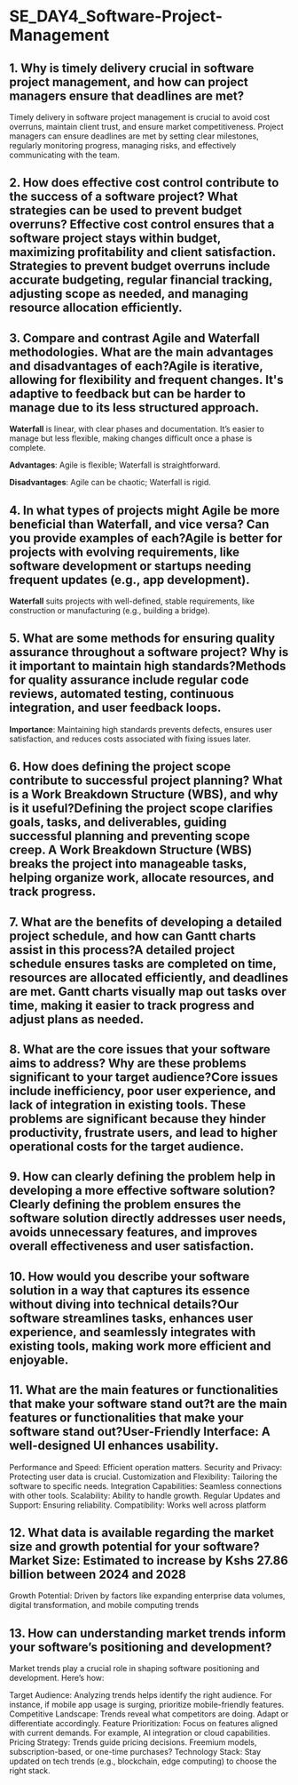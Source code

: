 # SE_DAY4_Software-Project-Management
## 1. Why is timely delivery crucial in software project management, and how can project managers ensure that deadlines are met?
Timely delivery in software project management is crucial to avoid cost overruns, maintain client trust, and ensure market competitiveness. Project managers can ensure deadlines are met by setting clear milestones, regularly monitoring progress, managing risks, and effectively communicating with the team.
## 2. How does effective cost control contribute to the success of a software project? What strategies can be used to prevent budget overruns? Effective cost control ensures that a software project stays within budget, maximizing profitability and client satisfaction. Strategies to prevent budget overruns include accurate budgeting, regular financial tracking, adjusting scope as needed, and managing resource allocation efficiently.
## 3. Compare and contrast Agile and Waterfall methodologies. What are the main advantages and disadvantages of each?**Agile** is iterative, allowing for flexibility and frequent changes. It's adaptive to feedback but can be harder to manage due to its less structured approach.

**Waterfall** is linear, with clear phases and documentation. It’s easier to manage but less flexible, making changes difficult once a phase is complete.

**Advantages**: Agile is flexible; Waterfall is straightforward.

**Disadvantages**: Agile can be chaotic; Waterfall is rigid.
## 4. In what types of projects might Agile be more beneficial than Waterfall, and vice versa? Can you provide examples of each?**Agile** is better for projects with evolving requirements, like software development or startups needing frequent updates (e.g., app development).

**Waterfall** suits projects with well-defined, stable requirements, like construction or manufacturing (e.g., building a bridge).
## 5. What are some methods for ensuring quality assurance throughout a software project? Why is it important to maintain high standards?**Methods** for quality assurance include regular code reviews, automated testing, continuous integration, and user feedback loops. 

**Importance**: Maintaining high standards prevents defects, ensures user satisfaction, and reduces costs associated with fixing issues later.
## 6. How does defining the project scope contribute to successful project planning? What is a Work Breakdown Structure (WBS), and why is it useful?Defining the project scope clarifies goals, tasks, and deliverables, guiding successful planning and preventing scope creep. A Work Breakdown Structure (WBS) breaks the project into manageable tasks, helping organize work, allocate resources, and track progress.
## 7. What are the benefits of developing a detailed project schedule, and how can Gantt charts assist in this process?A detailed project schedule ensures tasks are completed on time, resources are allocated efficiently, and deadlines are met. Gantt charts visually map out tasks over time, making it easier to track progress and adjust plans as needed.
## 8. What are the core issues that your software aims to address? Why are these problems significant to your target audience?Core issues include inefficiency, poor user experience, and lack of integration in existing tools. These problems are significant because they hinder productivity, frustrate users, and lead to higher operational costs for the target audience.
## 9. How can clearly defining the problem help in developing a more effective software solution?Clearly defining the problem ensures the software solution directly addresses user needs, avoids unnecessary features, and improves overall effectiveness and user satisfaction.
## 10. How would you describe your software solution in a way that captures its essence without diving into technical details?Our software streamlines tasks, enhances user experience, and seamlessly integrates with existing tools, making work more efficient and enjoyable.
## 11. What are the main features or functionalities that make your software stand out?t are the main features or functionalities that make your software stand out?User-Friendly Interface: A well-designed UI enhances usability.
Performance and Speed: Efficient operation matters.
Security and Privacy: Protecting user data is crucial.
Customization and Flexibility: Tailoring the software to specific needs.
Integration Capabilities: Seamless connections with other tools.
Scalability: Ability to handle growth.
Regular Updates and Support: Ensuring reliability.
Compatibility: Works well across platform
## 12. What data is available regarding the market size and growth potential for your software?Market Size: Estimated to increase by Kshs 27.86 billion between 2024 and 2028
Growth Potential: Driven by factors like expanding enterprise data volumes, digital transformation, and mobile computing trends
## 13. How can understanding market trends inform your software’s positioning and development?
Market trends play a crucial role in shaping software positioning and development. Here’s how:

Target Audience: Analyzing trends helps identify the right audience. For instance, if mobile app usage is surging, prioritize mobile-friendly features.
Competitive Landscape: Trends reveal what competitors are doing. Adapt or differentiate accordingly.
Feature Prioritization: Focus on features aligned with current demands. For example, AI integration or cloud capabilities.
Pricing Strategy: Trends guide pricing decisions. Freemium models, subscription-based, or one-time purchases?
Technology Stack: Stay updated on tech trends (e.g., blockchain, edge computing) to choose the right stack.
